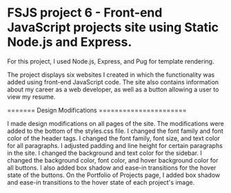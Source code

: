 # FSJS project 6 - Front-end JavaScript projects site using Static Node.js and Express.

For this project, I used Node.js, Express, and Pug for template rendering.  

The project displays six websites I created in which the functionality was added using front-end JavaScript code.  The site also contains information about my career as a web developer, as well as a button allowing a user to view my resume.  

======= Design Modifications ======================

I made design modifications on all pages of the site.  The modifications were added to the bottom of the styles.css file.
I changed the font family and font color of the header tags.
I changed the font family, font size, and text color for all paragraphs.
I adjusted padding and line height for certain paragraphs in the site.
I changed the background and text color for the sidebar.
I changed the background color, font color, and hover background color for all buttons.  I also added box shadow and ease-in transitions for the hover state of the buttons.
On the Portfolio of Projects page, I added box shadow and ease-in transitions to the hover state of each project's image.
